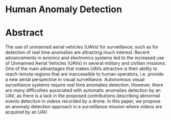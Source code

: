 # Human Anomaly Detection

# Abstract

The use of unmanned aerial vehicles (UAVs) for surveillance, such as for detection of real time anomalies are attracting much interest. Recent advancements in avionics and electronics systems led to the increased use of Unmanned Aerial Vehicles (UAVs) in several military and civilian missions. One of the main advantages that makes UAVs attractive is their ability to reach remote regions that are inaccessible to human operators, i.e. provide a new aerial perspective in visual surveillance. Autonomous visual surveillance systems require real time anomalies detection. However, there are many difficulties associated with automatic anomalies detection by an UAV, as there is a lack in the proposed contributions describing abnormal events detection in videos recorded by a drone. In this paper, we propose an anomaly detection approach in a surveillance mission where videos are acquired by an UAV.